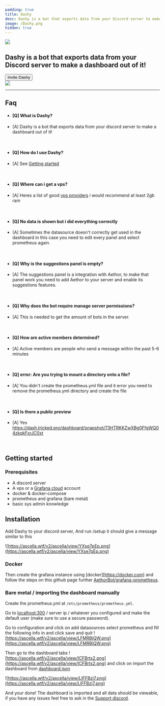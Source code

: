 ```yaml
---
padding: true
title: Dashy
desc: Dashy is a bot that exports data from your Discord server to make a dashboard out of it!
image: /Dashy.png
hidden: true
---
```


<script>
	import { DISCORD, DASHY_INVITE } from '../consts';


</script>
<div class="flex justify-center">
	<img src="/Dashy.png" class="h-48 rounded-xl" />
</div>
<h2 class="text-lg text-center">
	Dashy is a bot that exports data from your Discord server to make a dashboard out of it!
</h2>
<a href={DASHY_INVITE} rel="external" target="_blank" class="no-underline flex justify-center">
<button class="btn btn-primary">
  Invite Dashy
</button>
</a>
<a href="https://dash.tricked.pro/dashboard/snapshot/73HTRKKZwXBg0FfgWQ04zkqkFxrJC0xt" target="_blank" rel="external">
<div class="flex justify-center">
	<img src="https://ascella.wtf/v2/ascella/view/kHwbHtmf.png" class="w-[100rem]" />
</div>
</a>

---

## Faq

- #### [Q] What is Dashy?
- [A] Dashy is a bot that exports data from your discord server to make a dashboard out of it!

<br/>

- #### [Q] How do I use Dashy?
- [A] See [Getting started](#getting-started)

<br/>

- #### [Q] Where can i get a vps?
- [A] Heres a list of good [vps providers](https://gist.github.com/Tricked-dev/6fee7a1394f02405659902c98abdb784) i would recommend at least 2gb ram

<br/>

- #### [Q] No data is shown but i did everything correctly
- [A] Sometimes the datasource doesn't correctly get used in the dashboard in this case you need to edit every panel and select prometheus again.

<br/>

- #### [Q] Why is the suggestions panel is empty?
- [A] The suggestions panel is a integration with Aethor, to make that panel work you need to add Aethor to your server and enable its suggestions features.

<br/>

- #### [Q] Why does the bot require manage server permissions?
- [A] This is needed to get the amount of bots in the server.

<br/>

- #### [Q] How are active members determined?
- [A] Active members are people who send a message within the past 5-6 minutes

<br/>

- #### [Q] error: Are you trying to mount a directory onto a file?
- [A] You didn't create the prometheus.yml file and it error you need to remove the prometheus.yml directory and create the file

<br/>

- #### [Q] Is there a public preview
- [A] Yes <https://dash.tricked.pro/dashboard/snapshot/73HTRKKZwXBg0FfgWQ04zkqkFxrJC0xt>

<br/>

## Getting started

### Prerequisites

- A discord server
- A vps or a [Grafana cloud](https://grafana.com/products/cloud/) account
- docker & docker-compose
- prometheus and grafana (bare metal)
- basic sys admin knowledge

## Installation

Add Dashy to your discord server, And run /setup it should give a message similar to this

![https://ascella.wtf/v2/ascella/view/YXse7pEp.png](https://ascella.wtf/v2/ascella/view/YXse7pEp.png)

### Docker

Then create the grafana instance using [docker][https://docker.com] and follow the steps on this github page further [AethorBot/grafana-prometheus](https://github.com/AethorBot/grafana-prometheus).

### Bare metal / importing the dashboard manually

Create the prometheus.yml at `/etc/prometheus/prometheus.yml`.

Go to [localhost:300](https://localhost:300) / server ip / whatever you configured and make the default user (make sure to use a secure password).

Go to configuration and click on add datasources select prometheus and fill the following info in and click save and quit
![https://ascella.wtf/v2/ascella/view/LFMRBjQW.png](https://ascella.wtf/v2/ascella/view/LFMRBjQW.png)

Then go to the dashboard tabs ![https://ascella.wtf/v2/ascella/view/ICFBrts2.png](https://ascella.wtf/v2/ascella/view/ICFBrts2.png) and click on import the dashboard from [dashboard.json](https://github.com/AethorBot/grafana-prometheus/blob/master/dashboard.json)

![https://ascella.wtf/v2/ascella/view/LlFFBzj7.png](https://ascella.wtf/v2/ascella/view/LlFFBzj7.png)

And your done! The dashboard is imported and all data should be viewable, if you have any issues feel free to ask in the [Support discord]({DISCORD}).
